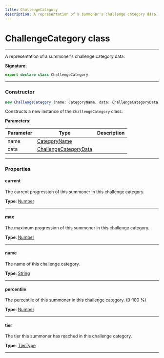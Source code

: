 ```yaml
---
title: ChallengeCategory
description: A representation of a summoner's challenge category data.
---
```


# ChallengeCategory class

---

A representation of a summoner's challenge category data.

**Signature:**

```ts
export declare class ChallengeCategory 
```

---

### Constructor

```ts
new ChallengeCategory (name: CategoryName, data: ChallengeCategoryData)
```

Constructs a new instance of the `ChallengeCategory` class.

**Parameters:**

| Parameter | Type | Description |
| --------- | ---- | ----------- |
| name | [CategoryName](/api/types/categoryname) |  |
| data | [ChallengeCategoryData](/api/interfaces/challengecategorydata) |  |
---

### Properties

#### current

The current progression of this summoner in this challenge category.



**Type**: [Number](https://developer.mozilla.org/en-US/docs/Web/JavaScript/Reference/Global_Objects/Number)

---

#### max

The maximum progression of this summoner in this challenge category.



**Type**: [Number](https://developer.mozilla.org/en-US/docs/Web/JavaScript/Reference/Global_Objects/Number)

---

#### name

The name of this challenge category.



**Type**: [String](https://developer.mozilla.org/en-US/docs/Web/JavaScript/Reference/Global_Objects/String)

---

#### percentile

The percentile of this summoner in this challenge category. (0-100 %)



**Type**: [Number](https://developer.mozilla.org/en-US/docs/Web/JavaScript/Reference/Global_Objects/Number)

---

#### tier

The tier this summoner has reached in this challenge category.



**Type**: [TierType](/api/types/tiertype)

---

